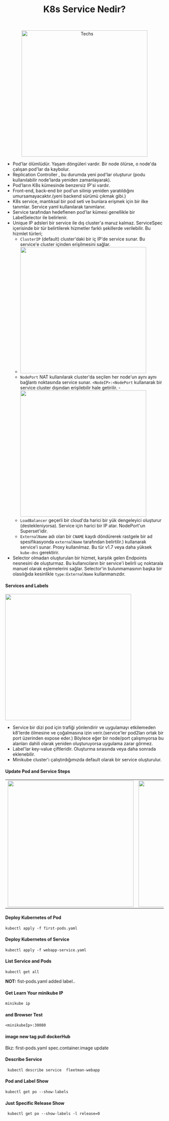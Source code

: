 <h1 align="center"> K8s Service Nedir? </h1> <br>
<p align="center">
  <a href="https://user-images.githubusercontent.com/34090058/79047848-f6868f00-7c21-11ea-9c1c-727c16d6b06e.png">
    <img alt="Techs" title="Techs" src="https://user-images.githubusercontent.com/34090058/79047848-f6868f00-7c21-11ea-9c1c-727c16d6b06e.png"width="400">
  </a>
</p>

 - Pod'lar ölümlüdür. Yaşam döngüleri vardır. Bir node ölürse, o node'da çalışan pod'lar da kaybolur.
 - Replication Controller , bu durumda yeni pod'lar oluşturur (podu kullanılabilir node'larda yeniden zamanlayarak).
 - Pod'ların K8s kümesinde benzersiz IP'si vardır.
 - Front-end, back-end bir pod'un silinip yeniden yaratıldığını umursamayacaktır.(yeni backend sürümü çıkmak gibi.)
 - K8s service, mantıksal bir pod seti ve bunlara erişmek için bir ilke tanımlar. Service yaml kullanılarak tanımlanır.
 - Service tarafından hedeflenen pod'lar kümesi genellikle bir LabelSelector ile belirlenir.
 - Unique IP adsleri bir service ile dış cluster'a maruz kalmaz. ServiceSpec içerisinde bir tür belirtilerek hizmetler farklı şekillerde verilebilir.
Bu hizmlet türleri;
	 - `ClusterIP` (default) cluster'daki bir iç IP'de service sunar. Bu service'e cluster içinden erişilmesini sağlar.
	 - <a href="#"><img src="https://user-images.githubusercontent.com/34090058/79047881-161db780-7c22-11ea-9934-1c7bc87e184d.png" width="400"></a>
	 - `NodePort` NAT kullanılarak cluster'da seçilen her node'un aynı aynı bağlantı noktasında service sunar.  `<NodeIP>:<NodePort` kullanarak bir service cluster dışından erişilebilir hale getirilir. 
	 -<a href="#"><img src="https://user-images.githubusercontent.com/34090058/79047888-1e75f280-7c22-11ea-83d3-fde71cde6ed4.png" width="400"></a>
	 - `LoadBalancer` geçerli bir cloud'da harici bir yük dengeleyici oluşturur (destekleniyorsa). Service için harici bir IP atar. NodePort'un Superset'idir.
	 - `ExternalName` adı olan bir `CNAME` kaydı döndürerek rastgele bir ad  spesifikasyonda `externalName` tarafından belirtilir.)  kullanarak service'i sunar. Proxy kullanılmaz. Bu tür v1.7 veya daha yüksek `kube-dns` gerektirir.
 -  Selector olmadan oluşturulan bir hizmet, karşılık gelen Endpoints nesnesini de oluşturmaz. Bu kullanıcıların bir service'i belirli uç noktarala manuel olarak eşlemelerini sağlar. Selector'in bulunmamasının başka bir olasılığıda kesinlikle `type:ExternalName` kullanmanızdır. 
	 
 #### Services and Labels
 <a href="#"><img src="https://user-images.githubusercontent.com/34090058/79048245-67c74180-7c24-11ea-95fd-add5803afc8f.png" width="400"></a>
 - Service bir dizi pod için trafiği yönlendirir ve uygulamayı etkilemeden k8'lerde ölmesine ve çoğalmasına izin verir.(service'ler pod2ları ortak bir port üzerinden expose eder.) Böylece eğer bir node/port çalışmıyorsa bu alanları dahili olarak yeniden oluşturuyorsa uygulama zarar görmez.
 - Label'lar key-value çiftleridir. Oluşturma sırasında veya daha sonrada eklenebilir.
 - Minikube cluster'ı çalıştırdığımızda default olarak bir service oluşturulur.

#### Update Pod and Service Steps
<table>
     <td><a href="#"><img src="https://user-images.githubusercontent.com/34090058/79047901-2d5ca500-7c22-11ea-822d-2d6de9278523.png" width="400"></a></td>
    <td><a href="#"><img src="https://user-images.githubusercontent.com/34090058/79047907-38afd080-7c22-11ea-9d56-1f92ead47845.png" width="400"></a></td>
    <td><a href="#"><img src="https://user-images.githubusercontent.com/34090058/79047909-39e0fd80-7c22-11ea-9734-cdf45bb496ee.png" width="400"></a></td>
</table>

#### Deploy Kubernetes of Pod
```
kubectl apply -f first-pods.yaml
```
#### Deploy Kubernetes of Service
```
kubectl apply -f webapp-service.yaml
```
#### List Service and Pods
```
kubectl get all
```
**NOT:** fist-pods.yaml added label..
#### Get Learn Your minikube IP
```
minikube ip
```
#### and Browser Test
```
<minikubeIp>:30080
```
#### image new tag pull dockerHub
Bkz:  first-pods.yaml spec.container.image update

#### Describe Service
```
 kubectl describe service  fleetman-webapp
```
#### Pod and Label Show
```
kubectl get po --show-labels
```
#### Just Specific Release Show
```
 kubectl get po --show-labels -l release=0
```
